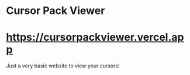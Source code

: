 # Cursor Pack Viewer

# https://cursorpackviewer.vercel.app

Just a very basic website to view your cursors!
